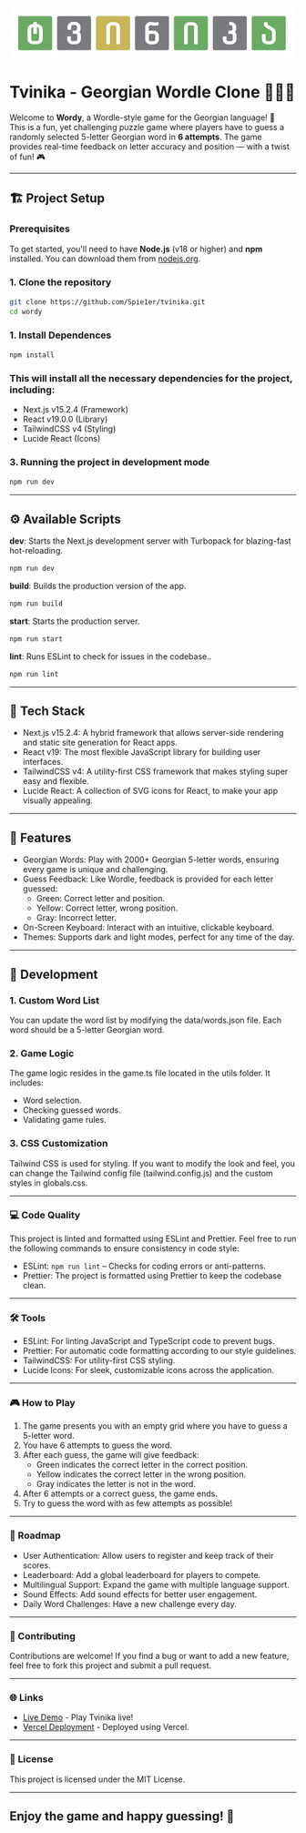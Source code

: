 ![](/public/logosm.png)


# Tvinika - Georgian Wordle Clone 🧑‍💻📝

Welcome to **Wordy**, a Wordle-style game for the Georgian language! 🎉  
This is a fun, yet challenging puzzle game where players have to guess a randomly selected 5-letter Georgian word in **6 attempts**. The game provides real-time feedback on letter accuracy and position — with a twist of fun! 🎮

---

## 🏗️ Project Setup

### Prerequisites

To get started, you'll need to have **Node.js** (v18 or higher) and **npm** installed. You can download them from [nodejs.org](https://nodejs.org).

### 1. Clone the repository
```bash
git clone https://github.com/Spie1er/tvinika.git
cd wordy
```

### 1. Install Dependences
```bash
npm install
```

### This will install all the necessary dependencies for the project, including:
- Next.js v15.2.4 (Framework)
- React v19.0.0 (Library)
- TailwindCSS v4 (Styling)
- Lucide React (Icons)


### 3. Running the project in development mode
```bash
npm run dev
```

---

## ⚙️ Available Scripts
**dev**: Starts the Next.js development server with Turbopack for blazing-fast hot-reloading.
```bash
npm run dev
```

**build**: Builds the production version of the app.
```bash
npm run build
```

**start**: Starts the production server.
```bash
npm run start
```

**lint**: Runs ESLint to check for issues in the codebase..
```bash
npm run lint
```

---

## 🔧 Tech Stack

- Next.js v15.2.4: A hybrid framework that allows server-side rendering and static site generation for React apps.
- React v19: The most flexible JavaScript library for building user interfaces.
- TailwindCSS v4: A utility-first CSS framework that makes styling super easy and flexible.
- Lucide React: A collection of SVG icons for React, to make your app visually appealing.


---

## 📖 Features

- Georgian Words: Play with 2000+ Georgian 5-letter words, ensuring every game is unique and challenging.
- Guess Feedback: Like Wordle, feedback is provided for each letter guessed:
    - Green: Correct letter and position.
    - Yellow: Correct letter, wrong position.
    - Gray: Incorrect letter.
- On-Screen Keyboard: Interact with an intuitive, clickable keyboard.
- Themes: Supports dark and light modes, perfect for any time of the day.

---

## 🔧 Development
### 1. Custom Word List
You can update the word list by modifying the data/words.json file. Each word should be a 5-letter Georgian word.

### 2. Game Logic
The game logic resides in the game.ts file located in the utils folder. It includes:
- Word selection.
- Checking guessed words.
- Validating game rules.

### 3. CSS Customization
   Tailwind CSS is used for styling. If you want to modify the look and feel, you can change the Tailwind config file (tailwind.config.js) and the custom styles in globals.css.

---

### 💻 Code Quality
This project is linted and formatted using ESLint and Prettier. Feel free to run the following commands to ensure consistency in code style:
- ESLint: ```npm run lint``` – Checks for coding errors or anti-patterns.
- Prettier: The project is formatted using Prettier to keep the codebase clean.


---

### 🛠️ Tools
- ESLint: For linting JavaScript and TypeScript code to prevent bugs.
- Prettier: For automatic code formatting according to our style guidelines.
- TailwindCSS: For utility-first CSS styling.
- Lucide Icons: For sleek, customizable icons across the application.


---

### 🎮 How to Play
1. The game presents you with an empty grid where you have to guess a 5-letter word.
2. You have 6 attempts to guess the word.
3. After each guess, the game will give feedback:
   - Green indicates the correct letter in the correct position.
   - Yellow indicates the correct letter in the wrong position.
   - Gray indicates the letter is not in the word.
4. After 6 attempts or a correct guess, the game ends.
5. Try to guess the word with as few attempts as possible!

---

### 📝 Roadmap
- User Authentication: Allow users to register and keep track of their scores.
- Leaderboard: Add a global leaderboard for players to compete.
- Multilingual Support: Expand the game with multiple language support.
- Sound Effects: Add sound effects for better user engagement.
- Daily Word Challenges: Have a new challenge every day.


---

### 🤝 Contributing
Contributions are welcome! If you find a bug or want to add a new feature,
feel free to fork this project and submit a pull request.


---

### 🌐 Links
- [Live Demo](https://tvinika.ge) - Play Tvinika live!
- [Vercel Deployment](https://tvinika.vercel.app) - Deployed using Vercel.


---

### 🔑 License
This project is licensed under the MIT License.

---

## Enjoy the game and happy guessing! 🎉